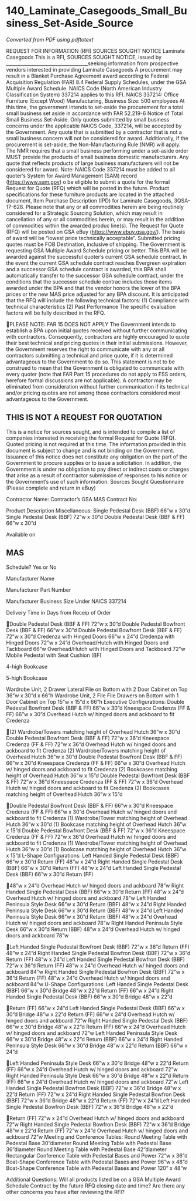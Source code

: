 # 140_Laminate_Casegoods_Small_Business_Set-Aside_Source

_Converted from PDF using pdftotext_

REQUEST FOR INFORMATION (RFI) SOURCES SOUGHT NOTICE
Laminate Casegoods
This is a RFI, SOURCES SOUGHT NOTICE, issued by ___________________________________seeking information from
prospective vendors interested in providing Laminate Casegoods
A procurement may result in a Blanket Purchase Agreement award according to Federal Acquisition Regulation (FAR) 8.4
Federal Supply Schedules, under the GSA Multiple Award Schedule.
NAICS Code (North American Industry Classification System) 337214 applies to this RFI.
NAICS 337214: Office Furniture (Except Wood) Manufacturing, Business Size: 500 employees
At this time, the government intends to set-aside the procurement for a total small business set aside in accordance with FAR
52.219-6 Notice of Total Small Business Set-Aside. Only quotes submitted by small business concerns under the applicable
NAICS Code, 337214, will be accepted by the Government. Any quote that is submitted by a contractor that is not a small
business concern will not be considered for award. Additionally, if the procurement is set-aside, the Non-Manufacturing Rule
(NMR) will apply. The NMR requires that a small business performing under a set-aside order MUST provide the products of
small business domestic manufacturers. Any quote that reflects products of large business manufacturers will not be
considered for award.
Note: NAICS Code 337214 must be added to all quoter’s System for Award Management (SAM) record (https://www.sam.gov)
o be eligible to submit a quote for the formal Request for Quote (RFQ) which will be posted in the future.
Product specifications for these furniture products are located in the attached document, Item Purchase Description (IPD) for
Laminate Casegoods, 3QSA-17-628.
Please note that any or all commodities herein are being routinely considered for a Strategic Sourcing Solution, which may
result in cancellation of any or all commodities herein, or may result in the addition of commodities within the awarded produc
line(s).
The Request for Quote (RFQ) will be posted on GSA eBuy (https://www.ebuy.gsa.gov/).
The basis of award will be “lowest price technically acceptable”. Submitted pricing quotes must be FOB Destination, inclusive
of shipping. The Government is requesting GSA Multiple Award Schedule pricing or better.
This BPA will be awarded against the successful quoter’s current GSA schedule contract. In the event the current GSA
schedule contract reaches Evergreen expiration and a successor GSA schedule contract is awarded, this BPA shall
automatically transfer to the successor GSA schedule contract, under the conditions that the successor schedule contrac
includes those items awarded under the BPA and that the vendor honors the lower of the BPA prices or the new MAS price
adjusted for any BPA discount.
It is anticipated that the RFQ will include the following technical factors:
(1) Compliance with technical characteristics
(2) Past Performance
The specific evaluation factors will be fully described in the RFQ.

PLEASE NOTE: FAR 15 DOES NOT APPLY
The Government intends to establish a BPA upon initial quotes received without further communicating with contractors.
Consequently, contractors are highly encouraged to quote their best technical and pricing quotes in their initial submissions.
However, the Government reserves the right to communicate with any or all contractors submitting a technical and price
quote, if it is determined advantageous to the Government to do so. This statement is not to be construed to mean that the
Government is obligated to communicate with every quoter (note that FAR Part 15 procedures do not apply to FSS orders,
herefore formal discussions are not applicable). A contractor may be eliminated from consideration without further
communication if its technical and/or pricing quotes are not among those contractors considered most advantageous to the
Government.
## THIS IS NOT A REQUEST FOR QUOTATION
This is a notice for sources sought, and is intended to compile a list of companies interested in receiving the formal
Request for Quote (RFQ). Quoted pricing is not required at this time. The information provided in this document is
subject to change and is not binding on the Government. Issuance of this notice does not constitute any obligation
on the part of the Government to procure supplies or to issue a solicitation. In addition, the Government is under no
obligation to pay direct or indirect costs or charges that arise as a result of contractor submission of responses to
his notice or the Government’s use of such information.
Sources Sought Questionnaire
(Please complete and return in eBuy)

Contractor Name:
Contractor’s GSA MAS Contract No:

Product Description
Miscellaneous:
Single Pedestal Desk (BBF)
66”w x 30”d
Single Pedestal Desk (BBF)
72”w x 30”d
Double Pedestal Desk (BBF & FF)
66”w x 30”d

Available on
## MAS
Schedule?
Yes or No

Manufacturer
Name

Manufacturer
Part Number

Manufacturer
Business Size
Under NAICS
337214

Delivery
Time in Days
from Receip
of Order

Double Pedestal Desk (BBF & FF)
72”w x 30”d
Double Pedestal Bowfront Desk (BBF &
FF)
66”w x 30”d
Double Pedestal Bowfront Desk (BBF &
FF)
72”w x 30”d
Credenza with Hinged Doors
66”w x 24”d
Credenza with Hinged Doors
72”w x 24”d
Overhead/Hutch with Hinged Doors and
Tackboard
66”w
Overhead/Hutch with Hinged Doors and
Tackboard
72”w
Mobile Pedestal with Seat Cushion (BF)

4-high Bookcase

5-high Bookcase

Wardrobe Unit, 2 Drawer Lateral File on
Bottom with 2 Door Cabinet on Top
36”w x 30”d x 66”h
Wardrobe Unit, 2 File File Drawers on
Bottom with 1 Door Cabinet on Top
15”w x 15”d x 66”h
Executive Configurations:
Double Pedestal Bowfront Desk (BBF &
FF)
66”w x 30”d
Kneespace Credenza (FF & FF)
66”w x 30”d
Overhead Hutch w/ hinged doors and
ackboard to fit Credenza

(2) Wardrobe/Towers matching height of
Overhead Hutch
36”w x 30”d
Double Pedestal Bowfront Desk (BBF &
FF)
72”w x 36”d
Kneespace Credenza (FF & FF)
72”w x 36”d
Overhead Hutch w/ hinged doors and
ackboard to fit Credenza
(2) Wardrobe/Towers matching height of
Overhead Hutch
36”w x 30”d
Double Pedestal Bowfront Desk (BBF &
FF)
66”w x 30”d
Kneespace Credenza (FF & FF)
66”w x 30”d
Overhead Hutch w/ hinged doors and
ackboard to fit Credenza
(2) Bookcases matching height of
Overhead Hutch
36”w x 15”d
Double Pedestal Bowfront Desk (BBF &
FF)
72”w x 36”d
Kneespace Credenza (FF & FF)
72”w x 36”d
Overhead Hutch w/ hinged doors and
ackboard to fit Credenza
(2) Bookcases matching height of
Overhead Hutch
36”w x 15”d

Double Pedestal Bowfront Desk (BBF &
FF)
66”w x 30”d
Kneespace Credenza (FF & FF)
66”w x 30”d
Overhead Hutch w/ hinged doors and
ackboard to fit Credenza
(1) Wardrobe/Tower matching height of
Overhead Hutch
36”w x 30”d
(1) Bookcase matching height of
Overhead Hutch
36”w x 15”d
Double Pedestal Bowfront Desk (BBF &
FF)
72”w x 36”d
Kneespace Credenza (FF & FF)
72”w x 36”d
Overhead Hutch w/ hinged doors and
ackboard to fit Credenza
(1) Wardrobe/Tower matching height of
Overhead Hutch
36”w x 30”d
(1) Bookcase matching height of
Overhead Hutch
36”w x 15”d
L-Shape Configurations:
Left Handed Single Pedestal Desk (BBF)
66”w x 30”d
Return (FF)
48”w x 24”d
Right Handed Single Pedestal Desk
(BBF)
66”w x 30”d
Return (FF)
48”w x 24”d
Left Handed Single Pedestal Desk (BBF)
66”w x 30”d
Return (FF)

48”w x 24”d
Overhead Hutch w/ hinged doors and
ackboard
78”w
Right Handed Single Pedestal Desk
(BBF)
66”w x 30”d
Return (FF)
48”w x 24”d
Overhead Hutch w/ hinged doors and
ackboard
78”w
Left Handed Peninsula Style Desk
66”w x 30”d
Return (BBF)
48”w x 24”d
Right Handed Peninsula Style Desk
66”w x 30”d
Return (BBF)
48”w x 24”d
Left Handed Peninsula Style Desk
66”w x 30”d
Return (BBF)
48”w x 24”d
Overhead Hutch w/ hinged doors and
ackboard
78”w
Right Handed Peninsula Style Desk
66”w x 30”d
Return (BBF)
48”w x 24”d
Overhead Hutch w/ hinged doors and
ackboard
78”w

Left Handed Single Pedestal Bowfront
Desk (BBF)
72”w x 36”d
Return (FF)
48”w x 24”d
Right Handed Single Pedestal Bowfron
Desk (BBF)
72”w x 36”d
Return (FF)
48”w x 24”d
Left Handed Single Pedestal Bowfron
Desk (BBF)
72”w x 36”d
Return (FF)
48”w x 24”d
Overhead Hutch w/ hinged doors and
ackboard
84”w
Right Handed Single Pedestal Bowfron
Desk (BBF)
72”w x 36”d
Return (FF)
48”w x 24”d
Overhead Hutch w/ hinged doors and
ackboard
84”w
U-Shape Configurations:
Left Handed Single Pedestal Desk (BBF)
66”w x 30”d
Bridge
48”w x 22”d
Return (FF)
66”w x 24”d
Right Handed Single Pedestal Desk
(BBF)
66”w x 30”d
Bridge
48”w x 22”d

Return (FF)
66”w x 24”d
Left Handed Single Pedestal Desk (BBF)
66”w x 30”d
Bridge
48”w x 22”d
Return (FF)
66”w x 24”d
Overhead Hutch w/ hinged doors and
ackboard
72”w
Right Handed Single Pedestal Desk
(BBF)
66”w x 30”d
Bridge
48”w x 22”d
Return (FF)
66”w x 24”d
Overhead Hutch w/ hinged doors and
ackboard
72”w
Left Handed Peninsula Style Desk
66”w x 30”d
Bridge
48”w x 22”d
Return (BBF)
66”w x 24”d
Right Handed Peninsula Style Desk
66”w x 30”d
Bridge
48”w x 22”d
Return (BBF)
66”w x 24”d

Left Handed Peninsula Style Desk
66”w x 30”d
Bridge
48”w x 22”d
Return (FF)
66”w x 24”d
Overhead Hutch w/ hinged doors and
ackboard
72”w
Right Handed Peninsula Style Desk
66”w x 30”d
Bridge
48”w x 22”d
Return (FF)
66”w x 24”d
Overhead Hutch w/ hinged doors and
ackboard
72”w
Left Handed Single Pedestal Bowfron
Desk (BBF)
72”w x 36”d
Bridge
48”w x 22”d
Return (FF)
72”w x 24”d
Right Handed Single Pedestal Bowfron
Desk (BBF)
72”w x 36”d
Bridge
48”w x 22”d
Return (FF)
72”w x 24”d
Left Handed Single Pedestal Bowfron
Desk (BBF)
72”w x 36”d
Bridge
48”w x 22”d

Return (FF)
72”w x 24”d
Overhead Hutch w/ hinged doors and
ackboard
72”w
Right Handed Single Pedestal Bowfron
Desk (BBF)
72”w x 36”d
Bridge
48”w x 22”d
Return (FF)
72”w x 24”d
Overhead Hutch w/ hinged doors and
ackboard
72”w
Meeting and Conference Tables:
Round Meeting Table with Pedestal Base
30”diameter
Round Meeting Table with Pedestal Base
36”diameter
Round Meeting Table with Pedestal Base
42”diameter
Rectangular Conference Table with
Pedestal Bases and Power
72”w x 36”d
Boat-Shape Conference Table with
Pedestal Bases and Power
96”w x 48”d
Boat-Shape Conference Table with
Pedestal Bases and Power
120” x 48”w

Additional Questions:
Will all products listed be on a GSA Multiple Award Schedule Contract by the future RFQ closing date and time?
Are there any other concerns you have after reviewing the RFI?

